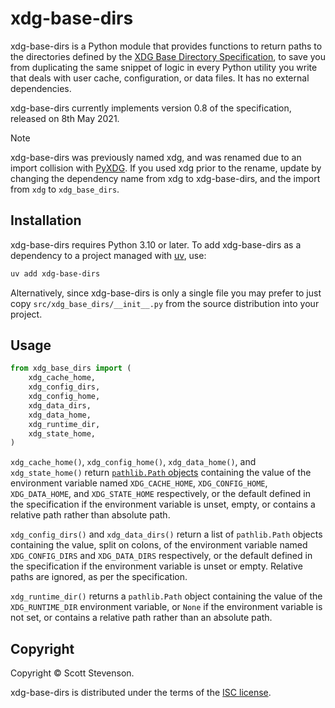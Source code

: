 # xdg-base-dirs

xdg-base-dirs is a Python module that provides functions to return paths to the
directories defined by the [XDG Base Directory Specification][spec], to save you
from duplicating the same snippet of logic in every Python utility you write
that deals with user cache, configuration, or data files. It has no external
dependencies.

xdg-base-dirs currently implements version 0.8 of the specification, released on
8th May 2021.

> [!NOTE]
>
> xdg-base-dirs was previously named xdg, and was renamed due to an import
> collision with [PyXDG](https://pypi.org/project/pyxdg/). If you used xdg prior
> to the rename, update by changing the dependency name from xdg to
> xdg-base-dirs, and the import from `xdg` to `xdg_base_dirs`.

## Installation

xdg-base-dirs requires Python 3.10 or later. To add xdg-base-dirs as a
dependency to a project managed with [uv], use:

```bash
uv add xdg-base-dirs
```

Alternatively, since xdg-base-dirs is only a single file you may prefer to just
copy `src/xdg_base_dirs/__init__.py` from the source distribution into your
project.

## Usage

```python
from xdg_base_dirs import (
    xdg_cache_home,
    xdg_config_dirs,
    xdg_config_home,
    xdg_data_dirs,
    xdg_data_home,
    xdg_runtime_dir,
    xdg_state_home,
)
```

`xdg_cache_home()`, `xdg_config_home()`, `xdg_data_home()`, and
`xdg_state_home()` return [`pathlib.Path` objects][pathlib] containing the value
of the environment variable named `XDG_CACHE_HOME`, `XDG_CONFIG_HOME`,
`XDG_DATA_HOME`, and `XDG_STATE_HOME` respectively, or the default defined in
the specification if the environment variable is unset, empty, or contains a
relative path rather than absolute path.

`xdg_config_dirs()` and `xdg_data_dirs()` return a list of `pathlib.Path`
objects containing the value, split on colons, of the environment variable named
`XDG_CONFIG_DIRS` and `XDG_DATA_DIRS` respectively, or the default defined in
the specification if the environment variable is unset or empty. Relative paths
are ignored, as per the specification.

`xdg_runtime_dir()` returns a `pathlib.Path` object containing the value of the
`XDG_RUNTIME_DIR` environment variable, or `None` if the environment variable is
not set, or contains a relative path rather than an absolute path.

## Copyright

Copyright © Scott Stevenson.

xdg-base-dirs is distributed under the terms of the [ISC license].

[isc license]: https://opensource.org/licenses/ISC
[pathlib]: https://docs.python.org/3/library/pathlib.html#pathlib.Path
[spec]: https://specifications.freedesktop.org/basedir-spec/latest/
[uv]: https://docs.astral.sh/uv/
